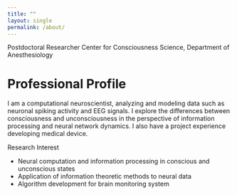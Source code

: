 ```yaml
---
title: ""
layout: single
permalink: /about/
---
```


Postdoctoral Researcher
Center for Consciousness Science, Department of Anesthesiology

# Professional Profile

I am a computational neuroscientist, analyzing and modeling data such as neuronal spiking activity and EEG signals. I explore the differences between consciousness and unconsciousness in the perspective of information processing and neural network dynamics. I also have a project experience developing medical device.

Research Interest

- Neural computation and information processing in conscious and unconscious states
- Application of information theoretic methods to neural data
- Algorithm development for brain monitoring system

